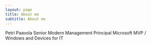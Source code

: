 ```yaml
---
layout: page
title: About me
subtitle: About me
---
```


Petri Paavola
Senior Modern Management Principal
Microsoft MVP / Windows and Devices for IT





